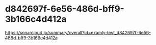 # d842697f-6e56-486d-bff9-3b166c4d412a
https://sonarcloud.io/summary/overall?id=examly-test_d842697f-6e56-486d-bff9-3b166c4d412a
